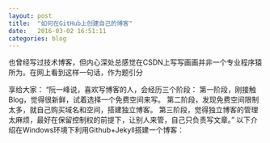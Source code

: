 ```yaml
---
layout: post
title:  "如何在GitHub上创建自己的博客"
date:   2016-03-02 16:51:11
categories: blog
---
```



   也曾经写过技术博客，但内心深处总感觉在CSDN上写写画画并非一个专业程序猿所为。在网上看到这样一句话，作为题引分

享给大家：
“阮一峰说，喜欢写博客的人，会经历三个阶段：
第一阶段，刚接触Blog，觉得很新鲜，试着选择一个免费空间来写。
第二阶段，发现免费空间限制太多，就自己购买域名和空间，搭建独立博客。
第三阶段，觉得独立博客的管理太麻烦，最好在保留控制权的前提下，让别人来管，自己只负责写文章。”
以下介绍在Windows环境下利用Github+Jekyll搭建一个博客：

